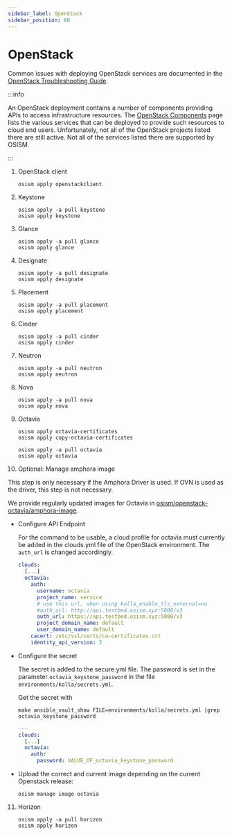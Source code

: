 ```yaml
---
sidebar_label: OpenStack
sidebar_position: 60
---
```


# OpenStack

Common issues with deploying OpenStack services are documented in the
[OpenStack Troubleshooting Guide](../../troubleshooting-guide/openstack.md).

:::info

An OpenStack deployment contains a number of components providing APIs to access infrastructure resources.
The [OpenStack Components](https://www.openstack.org/software/project-navigator/openstack-components#openstack-services)
page lists the various services that can be deployed to provide such resources to cloud end users.
Unfortunately, not all of the OpenStack projects listed there are still active.
Not all of the services listed there are supported by OSISM.

:::

1. OpenStack client

   ```
   osism apply openstackclient
   ```

2. Keystone

   ```
   osism apply -a pull keystone
   osism apply keystone
   ```

3. Glance

   ```
   osism apply -a pull glance
   osism apply glance
   ```

4. Designate

   ```
   osism apply -a pull designate
   osism apply designate
   ```

5. Placement

   ```
   osism apply -a pull placement
   osism apply placement
   ```

6. Cinder

   ```
   osism apply -a pull cinder
   osism apply cinder
   ```

7. Neutron

   ```
   osism apply -a pull neutron
   osism apply neutron
   ```

8. Nova

   ```
   osism apply -a pull nova
   osism apply nova
   ```

9. Octavia

   ```
   osism apply octavia-certificates
   osism apply copy-octavia-certificates
   ```

   ```
   osism apply -a pull octavia
   osism apply octavia
   ```

10. Optional: Manage amphora image

   This step is only necessary if the Amphora Driver is used. If OVN is used as the driver,
   this step is not necessary.

   We provide regularly updated images for Octavia in
   [osism/openstack-octavia/amphora-image](https://github.com/osism/openstack-octavia-amphora-image).

   * Configure API Endpoint

     For the command to be usable, a cloud profile for octavia must currently be added in the
     clouds.yml file of the OpenStack environment. The `auth_url` is changed accordingly.


     ```yaml title="environments/openstack/clouds.yml"
     clouds:
       [...]
       octavia:
         auth:
           username: octavia
           project_name: service
           # use this url, when using kolla_enable_tls_external=no
           #auth_url: http://api.testbed.osism.xyz:5000/v3 
           auth_url: https://api.testbed.osism.xyz:5000/v3
           project_domain_name: default
           user_domain_name: default
         cacert: /etc/ssl/certs/ca-certificates.crt
         identity_api_version: 3
     ```

  * Configure the secret

    The secret is added to the secure.yml file. The password is set in the parameter
    `octavia_keystone_password` in the file `environments/kolla/secrets.yml`.

    Get the secret with
    ```
    make ansible_vault_show FILE=environments/kolla/secrets.yml |grep octavia_keystone_password
    ```

    ```yaml title="environments/openstack/secure.yml"
    ---
    clouds:
      [...]
      octavia:
        auth:
          password: VALUE_OF_octavia_keystone_password
    ```

  * Upload the correct and current image depending on the current Openstack release:

    ```
    osism manage image octavia
    ```

11. Horizon

    ```
    osism apply -a pull horizon
    osism apply horizon
    ```
